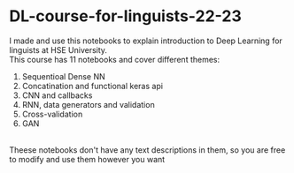# DL-course-for-linguists-22-23
I made and use this notebooks to explain introduction to Deep Learning for linguists at HSE University. <br>
This course has 11 notebooks and cover different themes:
1. Sequentioal Dense NN
2. Concatination and functional keras api
3. CNN and callbacks
4. RNN, data generators and validation
5. Cross-validation
6. GAN
<br>
Theese notebooks don't have any text descriptions in them, so you are free to modify and use them however you want
